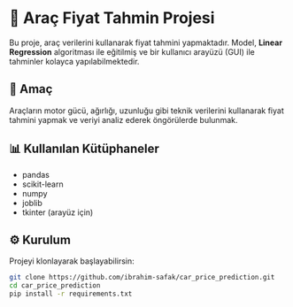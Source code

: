 # 🚗 Araç Fiyat Tahmin Projesi

Bu proje, araç verilerini kullanarak fiyat tahmini yapmaktadır. Model, **Linear Regression** algoritması ile eğitilmiş ve bir kullanıcı arayüzü (GUI) ile tahminler kolayca yapılabilmektedir.

## 🎯 Amaç
Araçların motor gücü, ağırlığı, uzunluğu gibi teknik verilerini kullanarak fiyat tahmini yapmak ve veriyi analiz ederek öngörülerde bulunmak.

## 📊 Kullanılan Kütüphaneler
- pandas
- scikit-learn
- numpy
- joblib
- tkinter (arayüz için)

## ⚙️ Kurulum
Projeyi klonlayarak başlayabilirsin:
```bash
git clone https://github.com/ibrahim-safak/car_price_prediction.git
cd car_price_prediction
pip install -r requirements.txt
